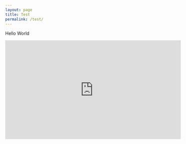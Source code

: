 ```yaml
---
layout: page
title: Test
permalink: /test/
---
```


Hello World
<iframe width="560" height="315" src="https://youtu.be/V07U0goW19Q" frameborder="0" allow="autoplay; encrypted-media" allowfullscreen></iframe>
